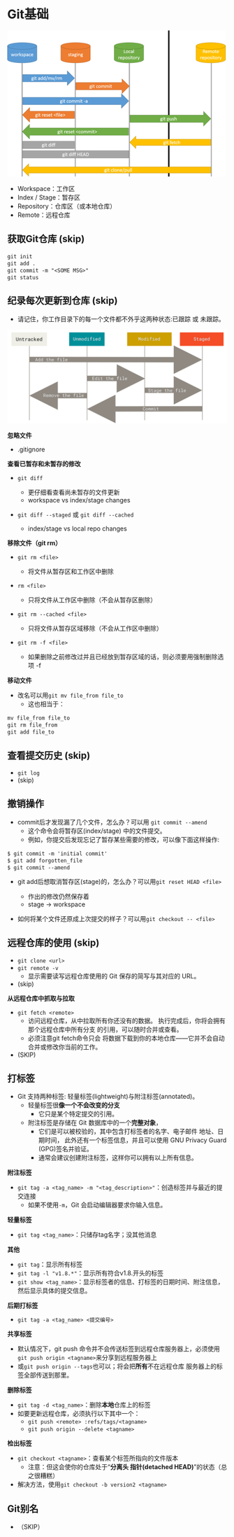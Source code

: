 # Git基础

<img src="./img/git_diagram.jpeg"/>

 - Workspace：工作区
 - Index / Stage：暂存区
 - Repository：仓库区（或本地仓库）
 - Remote：远程仓库

## 获取Git仓库 (skip)

```
git init
git add .
git commit -m "<SOME MSG>"
git status
```

## 纪录每次更新到仓库 (skip)

- 请记住，你工作目录下的每一个文件都不外乎这两种状态:已跟踪 或 未跟踪。 

<img src="./img/git_status_lifecycle.png"/>

**忽略文件**
 - .gitignore

**查看已暂存和未暂存的修改**
 - `git diff`   
   - 更仔细看查看尚未暂存的文件更新
   - workspace vs index/stage changes

 - `git diff --staged` 或 `git diff --cached`
   - index/stage vs local repo changes

**移除文件（git rm）**
 - `git rm <file>`
   - 将文件从暂存区和工作区中删除

 - `rm <file>`
   - 只将文件从工作区中删除（不会从暂存区删除）

 - `git rm --cached <file>`
   - 只将文件从暂存区域移除（不会从工作区中删除）

 - `git rm -f <file>`
   - 如果删除之前修改过并且已经放到暂存区域的话，则必须要用强制删除选项 -f

**移动文件**

 - 改名可以用`git mv file_from file_to`
   - 这也相当于：
```
mv file_from file_to
git rm file_from
git add file_to
```

## 查看提交历史 (skip)
 - `git log`
 - (skip)

## 撤销操作

 - commit后才发现漏了几个文件，怎么办？可以用 `git commit --amend`
   - 这个命令会将暂存区(index/stage) 中的文件提交。 
   - 例如，你提交后发现忘记了暂存某些需要的修改，可以像下面这样操作:
```
$ git commit -m 'initial commit' 
$ git add forgotten_file
$ git commit --amend
```

 - git add后想取消暂存区(stage)的，怎么办？可以用`git reset HEAD <file>`
   - 作出的修改仍然保存着
   - stage -> workspace

 - 如何将某个文件还原成上次提交的样子？可以用`git checkout -- <file>`

## 远程仓库的使用 (skip)
 - `git clone <url>`
 - `git remote -v`
   - 显示需要读写远程仓库使用的 Git 保存的简写与其对应的 URL。
 - (skip)

**从远程仓库中抓取与拉取**
 - `git fetch <remote>`
   - 访问远程仓库，从中拉取所有你还没有的数据。 执行完成后，你将会拥有那个远程仓库中所有分支 的引用，可以随时合并或查看。
   - 必须注意git fetch命令只会 将数据下载到你的本地仓库——它并不会自动合并或修改你当前的工作。
 - (SKIP)

## 打标签

 - Git 支持两种标签: 轻量标签(lightweight)与附注标签(annotated)。
   - 轻量标签很**像一个不会改变的分支**
     - 它只是某个特定提交的引用。
   - 附注标签是存储在 Git 数据库中的一个**完整对象**，
     - 它们是可以被校验的，其中包含打标签者的名字、电子邮件 地址、日期时间， 此外还有一个标签信息，并且可以使用 GNU Privacy Guard (GPG)签名并验证。 
     - 通常会建议创建附注标签，这样你可以拥有以上所有信息。

**附注标签**

 - `git tag -a <tag_name> -m "<tag_description>"`：创造标签并与最近的提交连接
   - 如果不使用`-m`，Git 会启动编辑器要求你输入信息。

**轻量标签**
 - `git tag <tag_name>`：只储存tag名字；没其他消息

**其他**
 - `git tag`：显示所有标签
 - `git tag -l "v1.8.*"`：显示所有符合v1.8.开头的标签
 - `git show <tag_name>`：显示标签者的信息、打标签的日期时间、附注信息，然后显示具体的提交信息。

**后期打标签**
 - `git tag -a <tag_name> <提交编号>`

**共享标签**
 - 默认情况下，git push 命令并不会传送标签到远程仓库服务器上，必须使用`git push origin <tagname>`来分享到远程服务器上
 - 或`git push origin --tags`也可以；将会把**所有**不在远程仓库 服务器上的标签全部传送到那里。

**删除标签**
 - `git tag -d <tag_name>`：删除**本地**仓库上的标签
 - 如要更新远程仓库，必须执行以下其中一个：
   - `git push <remote> :refs/tags/<tagname>`
   - `git push origin --delete <tagname>`

**检出标签**
 - `git checkout <tagname>`：查看某个标签所指向的文件版本
   - 注意：但这会使你的仓库处于“**分离头 指针(detached HEAD)**”的状态（总之很糟糕）
 - 解决方法，使用`git checkout -b version2 <tagname>`

## Git别名

 - （SKIP）

